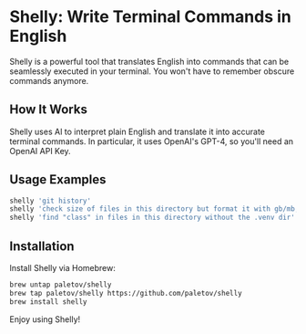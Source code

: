 # Shelly: Write Terminal Commands in English

Shelly is a powerful tool that translates English into commands that can be seamlessly executed in your terminal. You won't have to remember obscure commands anymore.

## How It Works

Shelly uses AI to interpret plain English and translate it into accurate terminal commands. In particular, it uses OpenAI's GPT-4, so you'll need an OpenAI API Key.

## Usage Examples

```bash
shelly 'git history'
shelly 'check size of files in this directory but format it with gb/mb, etc'
shelly 'find "class" in files in this directory without the .venv dir'
```

## Installation

Install Shelly via Homebrew:

```bash
brew untap paletov/shelly
brew tap paletov/shelly https://github.com/paletov/shelly
brew install shelly
```

Enjoy using Shelly!
